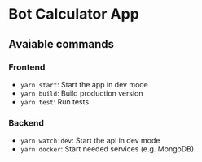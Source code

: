 # Bot Calculator App

## Avaiable commands

### Frontend

- `yarn start`: Start the app in dev mode
- `yarn build`: Build production version
- `yarn test`: Run tests

### Backend

- `yarn watch:dev`: Start the api in dev mode
- `yarn docker`: Start needed services (e.g. MongoDB)
